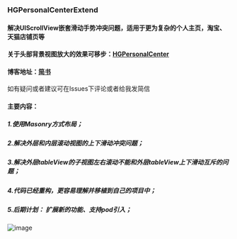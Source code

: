 ### HGPersonalCenterExtend
#### 解决UIScrollView嵌套滑动手势冲突问题，适用于更为复杂的个人主页，淘宝、天猫店铺页等  

#### 关于头部背景视图放大的效果可移步：[HGPersonalCenter](https://github.com/ArchLL/HGPersonalCenter)

#### 博客地址：[简书](https://www.jianshu.com/p/8b87837d9e3a)
如有疑问或者建议可在Issues下评论或者给我发简信

#### 主要内容： 

##### 1.使用Masonry方式布局；  
##### 2.解决外层和内层滚动视图的上下滑动冲突问题；  
##### 3.解决外层tableView的子视图左右滚动不能和外层tableView上下滑动互斥的问题；  
##### 4.代码已经重构，更容易理解并移植到自己的项目中；  
##### 5.后期计划： 扩展新的功能、支持pod引入；  


![image](https://github.com/ArchLL/HGPersonalCenterExtend/blob/master/show.gif)
